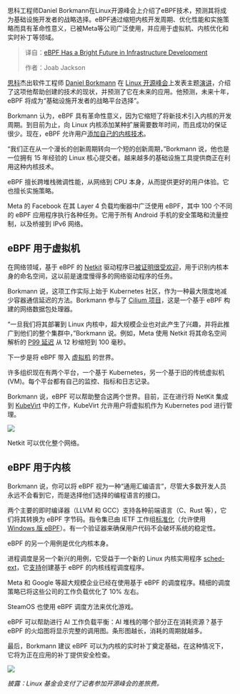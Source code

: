 <!--
title: eBPF技术点亮基础设施开发前景
cover: https://cdn.thenewstack.io/media/2025/06/2ec63be2-oss25-daniel-borkmann-ebpf.jpg
summary: 思科工程师Daniel Borkmann在Linux开源峰会上介绍了eBPF技术，预测其将成为基础设施开发者的战略选择。eBPF通过缩短内核开发周期、优化性能和实施策略而具有革命性意义，已被Meta等公司广泛使用，并应用于虚拟机、内核优化和实时补丁等领域。
-->

思科工程师Daniel Borkmann在Linux开源峰会上介绍了eBPF技术，预测其将成为基础设施开发者的战略选择。eBPF通过缩短内核开发周期、优化性能和实施策略而具有革命性意义，已被Meta等公司广泛使用，并应用于虚拟机、内核优化和实时补丁等领域。

> 译自：[eBPF Has a Bright Future in Infrastructure Development](https://thenewstack.io/ebpf-has-a-bright-future-in-infrastructure-development/)
> 
> 作者：Joab Jackson

[思科](http://cisco.com/?utm_content=inline+mention)杰出软件工程师 [Daniel Borkmann](http://borkmann.ch/) 在 [Linux 开源峰会](https://ossna2025.sched.com/)上发表主题[演讲](https://ossna2025.sched.com/event/23B1m/keynote-ebpf-unlocking-innovation-in-the-linux-kernel-daniel-borkmann-distinguished-software-engineer-isovalent-at-cisco-and-co-creator-of-ebpf-and-cilium)，介绍了这项他帮助创建的技术的现状，并预测了它在未来的应用。他预测，未来十年，eBPF 将成为“基础设施开发者的战略平台选择”。

Borkmann 认为，eBPF 具有革命性意义，因为它缩短了将新技术引入内核的开发周期。到目前为止，向 Linux 内核添加某种扩展需要数年时间，而且成功的保证很少。现在，eBPF 允许用户[添加自己的内核技术](https://thenewstack.io/how-ebpf-turns-linux-into-a-programmable-kernel/)。

“我们正在从一个漫长的创新周期转向一个短的创新周期，”Borkmann 说，他也是一位拥有 15 年经验的 Linux 核心提交者。越来越多的基础设施工具提供商正在利用这种内核技术。

eBPF 擅长跨堆栈微调性能，从网络到 CPU 本身，从而提供更好的用户体验。它也擅长实施策略。

Meta 的 Facebook 在其 Layer 4 负载均衡器中广泛使用 eBPF，其中 100 个不同的 eBPF 应用程序执行各种任务。它用于所有 Android 手机的安全策略和流量控制，以及桥接到 IPv6 网络。

## eBPF 用于虚拟机

在网络领域，基于 eBPF 的 [Netkit](https://git.kernel.org/pub/scm/linux/kernel/git/torvalds/linux.git/tree/drivers/net/netkit.c) 驱动程序已[被证明很受欢迎](https://thenewstack.io/bytedance-to-network-a-million-containers-with-netkit/)，用于识别内核本身的命名空间，这以前是速度慢得多的网络驱动程序的任务。

Borkmann 说，这项工作实际上始于 Kubernetes 社区，作为一种最大限度地减少容器通信延迟的方法。Borkmann 参与了 [Cilium 项目](https://thenewstack.io/supercharge-service-mesh-with-ebpf-and-cilium/)，这是一个基于 eBPF 构建的网络数据包处理器。

“一旦我们将其部署到 Linux 内核中，超大规模企业也对此产生了兴趣，并将此推广到他们的整个集群中，”Borkmann 说。例如，Meta 使用 Netkit 将其命名空间解析的 [P99 延迟](https://thenewstack.io/p99conf-how-ebpf-could-make-faster-database-systems/) 从 12 秒缩短到 100 毫秒。

下一步是将 eBPF 带入 [虚拟机](https://thenewstack.io/vmware-vcf-9-0-finally-unifies-container-and-vm-management/) 的世界。

许多组织现在有两个平台，一个基于 Kubernetes，另一个基于旧的传统虚拟机 (VM)。每个平台都有自己的监控、指标和日志记录。

Borkmann 说，eBPF 可以帮助整合这两个世界。目前，正在进行将 NetKit 集成到 [KubeVirt](https://kubevirt.io/) 中的工作，KubeVirt 允许用户将虚拟机作为 Kubernetes pod 进行管理。

[![](https://cdn.thenewstack.io/media/2025/07/d60a6997-oss-ebpf-slide-01.png)](https://cdn.thenewstack.io/media/2025/07/d60a6997-oss-ebpf-slide-01.png)

Netkit 可以优化整个网络。

## eBPF 用于内核

Borkmann 说，你可以将 eBPF 视为一种“通用汇编语言”，尽管大多数开发人员永远不会看到它，而是选择他们选择的编程语言的接口。

两个主要的即时编译器（LLVM 和 GCC）支持各种前端语言（C、Rust 等），它们将其转换为 eBPF 字节码。指令集已由 IETF 工作组[标准化](https://datatracker.ietf.org/group/bpf/about/)（允许使用 [Windows 版 eBPF](https://thenewstack.io/ebpf-is-coming-for-windows/)）。有一个验证器来确保用户代码不会破坏系统的稳定性。

eBPF 的另一个用例是优化内核本身。

进程调度是另一个新兴的用例，它受益于一个新的 Linux 内核实用程序 [sched-ext](https://github.com/sched-ext/scx/)，它[支持](https://thenewstack.io/bpf-opens-a-door-to-linux-dynamic-scheduling-maybe-with-rust/)创建基于 eBPF 的内核线程调度程序。

Meta 和 Google 等超大规模企业已经在使用基于 eBPF 的调度程序。精细的调度策略已将这些公司的工作负载优化了 10% 左右。

SteamOS 也使用 eBPF 调度方法来优化游戏。

eBPF 可以帮助进行 AI 工作负载平衡：AI 堆栈的哪个部分正在消耗资源？基于 eBPF 的火焰图将显示完整的调用图。条形图越长，消耗的周期就越多。

最后，Borkmann 建议 eBPF 可以为内核的实时补丁奠定基础，在这种情况下，它将为正在应用的补丁提供安全检查。

[![](https://cdn.thenewstack.io/media/2025/07/95ddf2d6-oss-ebpf-slide-02.png)](https://cdn.thenewstack.io/media/2025/07/95ddf2d6-oss-ebpf-slide-02.png)

*披露：Linux 基金会支付了记者参加开源峰会的差旅费。*